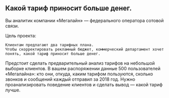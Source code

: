 ## Какой тариф приносит больше денег.

Вы аналитик компании «Мегалайн» — федерального оператора сотовой связи. 

Цель проекта:

    Клиентам предлагают два тарифных плана. 
    Чтобы скорректировать рекламный бюджет, коммерческий департамент хочет понять, какой тариф приносит больше денег.

Предстоит сделать предварительный анализ тарифов на небольшой выборке клиентов. В вашем распоряжении данные 500 пользователей «Мегалайна»: кто они, откуда, каким тарифом пользуются, сколько звонков и сообщений каждый отправил за 2018 год. Нужно проанализировать поведение клиентов и сделать вывод — какой тариф лучше.